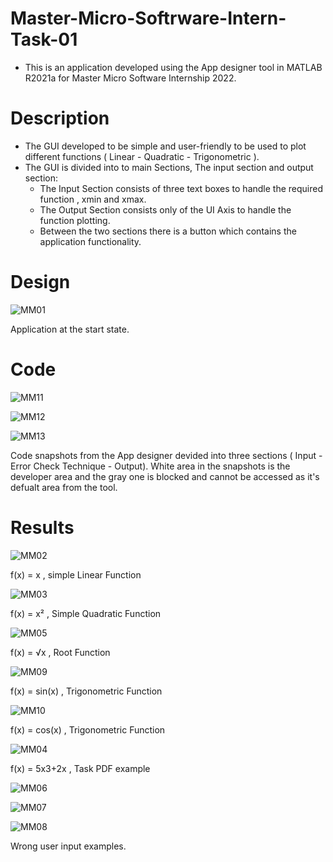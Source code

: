 # Master-Micro-Softrware-Intern-Task-01
- This is an application developed using the App designer tool in MATLAB R2021a for Master Micro Software Internship 2022.

# Description

- The GUI developed to be simple and user-friendly to be used to plot different functions ( Linear - Quadratic - Trigonometric ).
- The GUI is divided into to main Sections, The input section and output section:
   - The Input Section consists of three text boxes to handle the required function , xmin and xmax.
   - The Output Section consists only of the UI Axis to handle the function plotting.
   - Between the two sections there is a button which contains the application functionality.

# Design

![MM01](https://user-images.githubusercontent.com/68661639/146844810-30fe9743-605c-46d5-9ce1-65089ad9359e.JPG)

Application at the start state.

# Code

![MM11](https://user-images.githubusercontent.com/68661639/146846926-a7927a84-6f9c-4919-98d5-b76d141aa94c.JPG)

![MM12](https://user-images.githubusercontent.com/68661639/146846941-1d62de48-d67c-4e09-930b-3602d138e79c.JPG)

![MM13](https://user-images.githubusercontent.com/68661639/146846945-2f2f4d71-0f97-4a55-940b-f5abee28aa8d.JPG)

Code snapshots from the App designer devided into three sections ( Input - Error Check Technique - Output).
White area in the snapshots is the developer area and the gray one is blocked and cannot be accessed as it's
defualt area from the tool.

# Results

![MM02](https://user-images.githubusercontent.com/68661639/146844980-5efd3486-674e-4762-a7df-3b621a666d57.JPG)

f(x) = x  , simple Linear Function

![MM03](https://user-images.githubusercontent.com/68661639/146845010-c99f0332-edf7-4654-bf26-25c5f556d54a.JPG)

f(x) = x² , Simple Quadratic Function

![MM05](https://user-images.githubusercontent.com/68661639/146845072-a8629029-4dcc-47c0-8f3c-51ca04a8d065.JPG)

f(x) = √x , Root Function

![MM09](https://user-images.githubusercontent.com/68661639/146846269-9a2cd3f5-4e47-427f-ad3a-0943b6a83489.JPG)

f(x) = sin(x) , Trigonometric Function

![MM10](https://user-images.githubusercontent.com/68661639/146846285-327ad05d-cd04-4ee4-a53f-acfc28fc6574.JPG)

f(x) = cos(x) , Trigonometric Function


![MM04](https://user-images.githubusercontent.com/68661639/146845178-3ff55f30-4092-457f-9443-132e44c45aca.JPG)

f(x) = 5x3+2x , Task PDF example

![MM06](https://user-images.githubusercontent.com/68661639/146845442-16d6d71c-257c-4bb0-8c3a-63dc523aea18.JPG)

![MM07](https://user-images.githubusercontent.com/68661639/146845457-0e3f501e-52d0-4d82-9e48-ffde43eaa551.JPG)

![MM08](https://user-images.githubusercontent.com/68661639/146845470-a97cbba0-7462-471b-9367-e0e245470bac.JPG)

Wrong user input examples.








